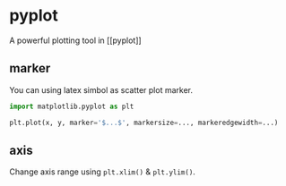 # pyplot
A powerful plotting tool in [[pyplot]]

## marker
You can using latex simbol as scatter plot marker.
```python
import matplotlib.pyplot as plt

plt.plot(x, y, marker='$...$', markersize=..., markeredgewidth=...)

```

## axis
Change axis range using `plt.xlim()` & `plt.ylim()`.